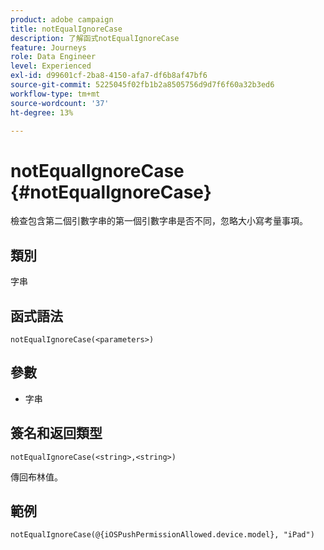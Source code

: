 ```yaml
---
product: adobe campaign
title: notEqualIgnoreCase
description: 了解函式notEqualIgnoreCase
feature: Journeys
role: Data Engineer
level: Experienced
exl-id: d99601cf-2ba8-4150-afa7-df6b8af47bf6
source-git-commit: 5225045f02fb1b2a8505756d9d7f6f60a32b3ed6
workflow-type: tm+mt
source-wordcount: '37'
ht-degree: 13%

---
```


# notEqualIgnoreCase {#notEqualIgnoreCase}

檢查包含第二個引數字串的第一個引數字串是否不同，忽略大小寫考量事項。

## 類別

字串

## 函式語法

`notEqualIgnoreCase(<parameters>)`

## 參數

* 字串

## 簽名和返回類型

`notEqualIgnoreCase(<string>,<string>)`

傳回布林值。

## 範例

`notEqualIgnoreCase(@{iOSPushPermissionAllowed.device.model}, "iPad")`
